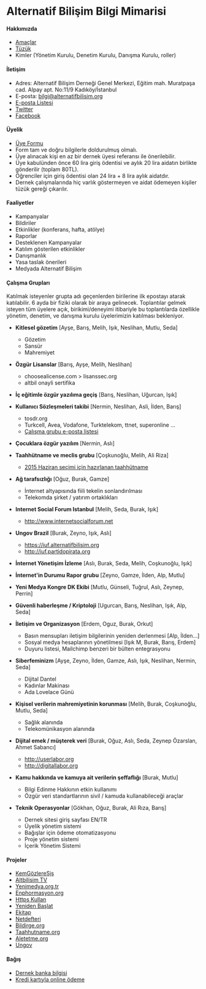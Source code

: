 # Alternatif Bilişim Bilgi Mimarisi

#### Hakkımızda
  - [Amaçlar](https://www.alternatifbilisim.org/wiki/Ama%C3%A7lar)
  - [Tüzük](https://www.alternatifbilisim.org/wiki/Alternatif_Bili%C5%9Fim_Derne%C4%9Fi_T%C3%BCz%C3%BC%C4%9F%C3%BC)
  - Kimler (Yönetim Kurulu, Denetim Kurulu, Danışma Kurulu, roller)

#### İletişim
  - Adres: Alternatif Bilişim Derneği Genel Merkezi, Eğitim mah. Muratpaşa cad. Alpay apt. No:11/9  Kadıköy/İstanbul
  - E-posta: bilgi@alternatifbilisim.org
  - [E-posta Listesi](http://liste.alternatifbilisim.org/listinfo/ab)
  - [Twitter](https://twitter.com/altbilisim)
  - [Facebook](https://www.facebook.com/AltBilisim)

#### Üyelik
  - [Üye Formu](https://alternatifbilisim.org/files/uyelik_formu.pdf)
  - Form tam ve doğru bilgilerle doldurulmuş olmalı.
  - Üye alınacak kişi en az bir dernek üyesi referansı ile önerilebilir.
  - Üye kabulünden önce 60 lira giriş ödentisi ve aylık 20 lira aidatın birlikte gönderilir (toplam 80TL).
  - Öğrenciler için giriş ödentisi olan 24 lira + 8 lira aylık aidatdır.
  - Dernek çalışmalarında hiç varlık göstermeyen ve aidat ödemeyen kişiler tüzük gereği çıkarılır.

#### Faaliyetler
  - Kampanyalar
  - Bildiriler
  - Etkinlikler (konferans, hafta, atölye)
  - Raporlar
  - Desteklenen Kampanyalar
  - Katılım gösterilen etkinlikler
  - Danışmanlık
  - Yasa taslak önerileri
  - Medyada Alternatif Bilişim

#### Çalışma Grupları

Katılmak isteyenler grupta adı geçenlerden birilerine ilk epostayı atarak katılabilir.
6 ayda bir fiziki olarak bir araya gelinecek.
Toplantılar gelmek isteyen tüm üyelere açık, birikimi/deneyimi itibariyle bu toplantılarda özellikle yönetim, denetim, ve danışma kurulu üyelerimizin katılması bekleniyor.

  - **Kitlesel gözetim** [Ayşe, Barış, Melih, Işık, Neslihan, Mutlu, Seda]
    - Gözetim
    - Sansür
    - Mahremiyet

  - **Özgür Lisanslar** [Barış, Ayşe, Melih, Neslihan]
    - choosealicense.com > lisanssec.org
    - altbil onayli sertifika

  - **İç eğitimle özgür yazılıma geçiş** [Barış, Neslihan, Uğurcan, Işık]

  - **Kullanıcı Sözleşmeleri takibi** [Nermin, Neslihan, Asli, İlden, Barış]
    - tosdr.org
    - Turkcell, Avea, Vodafone, Turktelekom, ttnet, superonline ...
    - [Çalışma grubu e-posta listesi](https://liste.alternatifbilisim.org/listinfo/tosdr-tr)

  - **Çocuklara özgür yazılım** [Nermin, Aslı]

  - **Taahhütname ve meclis grubu** [Çoşkunoğlu, Melih, Ali Riza]
    - [2015 Haziran seçimi için hazırlanan taahhütname](https://github.com/AlternatifBilisim/altbil/blob/master/taahhutname.md)

  - **Ağ tarafsızlığı** [Oğuz, Burak, Gamze]
    - İnternet altyapısında fiili tekelin sonlandırılması
    - Telekomda şirket / yatırım ortaklıkları

  - **Internet Social Forum Istanbul** [Melih, Seda, Burak, Işık]
    - http://www.internetsocialforum.net

  - **Ungov Brazil** [Burak, Zeyno, Işık, Aslı]
    - https://iuf.alternatifbilisim.org
    - http://iuf.partidopirata.org

  - **İnternet Yönetişim İzleme** [Aslı, Burak, Seda, Melih, Coşkunoğlu, Işık]
  
  - **İnternet'in Durumu Rapor grubu** [Zeyno, Gamze, İlden, Alp, Mutlu]

  - **Yeni Medya Kongre DK Ekibi** [Mutlu, Günseli, Tuğrul, Aslı, Zeynep, Perrin]

  - **Güvenli haberleşme / Kriptoloji** [Ugurcan, Barış, Neslihan, Işık, Alp, Seda]

  - **İletişim ve Organizasyon** [Erdem, Oguz, Burak, Orkut]
    - Basın mensupları iletişim bilgilerinin yeniden derlenmesi [Alp, İlden...]
    - Sosyal medya hesaplarının yönetilmesi [Işık M, Burak, Barış, Erdem]
    - Duyuru listesi, Mailchimp benzeri bir bülten entegrasyonu

  - **Siberfeminizm** [Ayşe, Zeyno, İlden, Gamze, Aslı, Işık, Neslihan, Nermin, Seda]
    - Dijital Dantel
    - Kadınlar Makinası
    - Ada Lovelace Günü

  - **Kişisel verilerin mahremiyetinin korunması** [Melih, Burak, Coşkunoğlu, Mutlu, Seda]
    - Sağlık alanında
    - Telekomünikasyon alanında

  - **Dijital emek / müşterek veri** [Burak, Oğuz, Aslı, Seda, Zeynep Özarslan, Ahmet Sabancı]
    - http://userlabor.org
    - http://digitallabor.org

  - **Kamu hakkında ve kamuya ait verilerin şeffaflığı** [Burak, Mutlu]
    - Bilgi Edinme Hakkının etkin kullanımı
    - Özgür veri standartlarının sivil / kamuda kullanabileceği araçlar

  - **Teknik Operasyonlar** [Gökhan, Oğuz, Burak, Ali Rıza, Barış]
    - Dernek sitesi giriş sayfası EN/TR
    - Üyelik yönetim sistemi
    - Bağışlar için ödeme otomatizasyonu
    - Proje yönetim sistemi
    - İçerik Yönetim Sistemi

#### Projeler
  - [KemGözlereŞiş](https://kemgozleresis.org.tr)
  - [Altbilisim TV](tv.alternatifbilsim.org)
  - [Yenimedya.org.tr](http://yenimedya.org.tr)
  - [Enphormasyon.org](http://enphormasyon.org)
  - [Https Kullan](https://httpskullan.org)
  - [Yeniden Başlat](https://yenidenbaslat.org)
  - [Ekitap](http://ekitap.alternatifbilsim.org)
  - [Netdefteri](netdefteri.alternatifbilisim.org)
  - [Bildirge.org](http://bildirge.org)
  - [Taahhutname.org](#)
  - [Aletetme.org](http://aletetme.org)
  - [Ungov](https://iuf.alternatifbilsim.org)

#### Bağış
  - [Dernek banka bilgisi](https://www.alternatifbilisim.org/wiki/Banka_Hesap_Bilgileri)
  - [Kredi kartıyla online ödeme](https://odeme.alternatifbilisim.org/)
